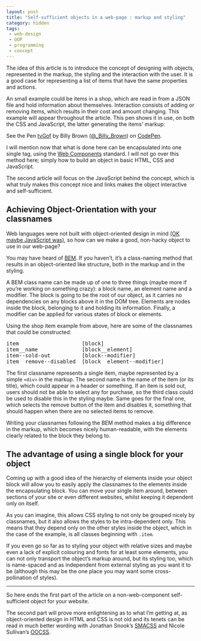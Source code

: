 ```yaml
---
layout: post
title: "Self-sufficient objects in a web-page : markup and styling"
category: hidden
tags:
 - web-design
 - OOP
 - programming
 - concept
---
```


The idea of this article is to introduce the concept of designing with objects, represented in the markup, the styling and the interaction with the user. It is a good case for representing a list of items that have the same properties and actions.

An small example could be items in a shop, which are read in from a JSON file and hold information about themselves. Interaction consists of adding or removing items, which results in their cost and amount changing. This example will appear throughout the article. This pen shows it in use, on both the CSS and JavaScript, the latter generating the items' markup:

<p data-height="349" data-theme-id="9188" data-slug-hash="tvGof" data-default-tab="result" data-user="_Billy_Brown" class="codepen">See the Pen <a href="http://codepen.io/_Billy_Brown/pen/tvGof/">tvGof</a> by Billy Brown (<a href="http://codepen.io/_Billy_Brown">@_Billy_Brown</a>) on <a href="http://codepen.io">CodePen</a>.</p>
<script async src="//codepen.io/assets/embed/ei.js"></script>

I will mention now that what is done here can be encapsulated into one single tag, using the [Web Components](http://www.w3.org/TR/components-intro/) standard. I will not go over this method here; simply how to build an object in basic HTML, CSS and JavaScript.

The second article will focus on the JavaScript behind the concept, which is what truly makes this concept nice and links makes the object interactive and self-sufficient.

## Achieving Object-Orientation with your classnames

Web languages were not built with object-oriented design in mind [(OK maybe JavaScript was)](https://developer.mozilla.org/en-US/docs/Web/JavaScript/Introduction_to_Object-Oriented_JavaScript), so how can we make a good, non-hacky object to use in our web-page?

You may have heard of [BEM](https://bem.info/method/ "Block Element Modifier"). If you haven’t, it’s a class-naming method that results in an object-oriented like structure, both in the markup and in the styling.

A BEM class name can be made up of one to three things (maybe more if you’re working on something crazy): a block name, an element name and a modifier. The block is going to be the root of our object, as it carries no dependencies on any blocks above it in the DOM tree. Elements are nodes inside the block, belonging to it and holding its information. Finally, a modifier can be applied for various states of block or elements.

Using the shop item example from above, here are some of the classnames that could be constructed:

<pre>
item					[block]
item__name				[block__element]
item--sold-out      	[block--modifier]
item__remove--disabled  [block__element--modifier]
</pre>

The first classname represents a single item, maybe represented by a simple `<div>` in the markup. The second name is the name of the item (or its title), which could appear in a header or something. If an item is sold out, users should not be able to select any for purchase, so the third class could be used to disable this in the styling maybe. Same goes for the final one, which selects the remove button of the item and disables it, something that should happen when there are no selected items to remove.

Writing your classnames following the BEM method makes a big difference in the markup, which becomes nicely human-readable, with the elements clearly related to the block they belong to.

## The advantage of using a single block for your object

Coming up with a good idea of the hierarchy of elements inside your object block will allow you to easily apply the classnames to the elements inside the encapsulating block. You can move your single item around, between sections of your site or even different websites, whilst keeping it dependent only on itself.

As you can imagine, this allows CSS styling to not only be grouped nicely by classnames, but it also allows the styles to be intra-dependent only. This means that they depend only on the other styles inside the object, which in the case of the example, is all classes beginning with `.item`.

If you even go so far as to styling your object with relative sizes and maybe even a lack of explicit colouring and fonts for at least some elements, you can not only transport the object’s markup around, but its styling too, which is name-spaced and as independent from external styling as you want it to be (although this may be the one place you may want some cross-pollination of styles).

***

So here ends the first part of the article on a non-web-component self-sufficient object for your website.

The second part will prove more enlightening as to what I’m getting at, as object-oriented design in HTML and CSS is not old and its tenets can be read in much better wording with Jonathan Snook’s [SMACSS](https://smacss.com/) and Nicole Sullivan’s [OOCSS](http://oocss.org/).
